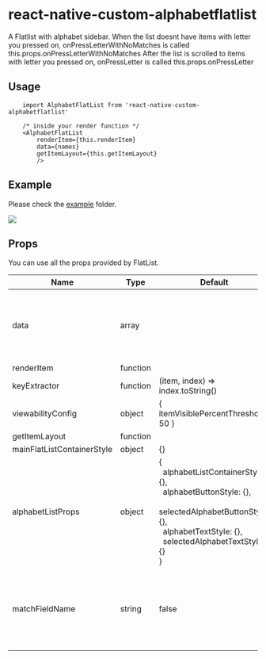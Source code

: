 # react-native-custom-alphabetflatlist

A Flatlist with alphabet sidebar.
When the list doesnt have items with letter you pressed on, onPressLetterWithNoMatches is called
    this.props.onPressLetterWithNoMatches
After the list is scrolled to items with letter you pressed on, onPressLetter is called
    this.props.onPressLetter

## Usage

```
    import AlphabetFlatList from 'react-native-custom-alphabetflatlist'

    /* inside your render function */
    <AlphabetFlatList
        renderItem={this.renderItem}
        data={names}
        getItemLayout={this.getItemLayout}
        />
```

## Example

Please check the [example](https://github.com/darknessproduction/react-native-custom-alphabetflatlist/blob/master/example/AlphabetFlatListExample.js) folder.

![](https://github.com/darknessproduction/react-native-custom-alphabetflatlist/blob/master/example/demo.gif)

## Props

You can use all the props provided by FlatList.

| Name                       | Type     | Default                                                                                                                                                                                             | Required | Description                                                                                                                                                                            |
| -------------------------- | -------- | --------------------------------------------------------------------------------------------------------------------------------------------------------------------------------------------------- | -------- | -------------------------------------------------------------------------------------------------------------------------------------------------------------------------------------- |
| data                       | array    |                                                                                                                                                                                                     | YES      | Expects array of strings. If you are passing array of objects then also use matchFieldName prop.                                                                                       |
| renderItem                 | function |                                                                                                                                                                                                     | YES      |
| keyExtractor               | function | (item, index) => index.toString()                                                                                                                                                                   |          |
| viewabilityConfig          | object   | { itemVisiblePercentThreshold: 50 }                                                                                                                                                                 |          |
| getItemLayout              | function |                                                                                                                                                                                                     | YES      |
| mainFlatListContainerStyle | object   | {}                                                                                                                                                                                                  |          |
| alphabetListProps          | object   | { <br>&ensp;alphabetListContainerStyle: {},<br>&ensp;alphabetButtonStyle: {},<br>&ensp;selectedAlphabetButtonStyle: {},<br>&ensp;alphabetTextStyle: {},<br>&ensp;selectedAlphabetTextStyle: {}<br>} |          |
| matchFieldName             | string   | false                                                                                                                                                                                               |          | If data array contains object then pass a field name whose value you want to show on main list. See [Issue #2](https://github.com/darknessproduction/react-native-custom-alphabetflatlist/issues/2). |
